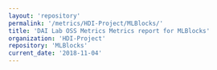 ```yaml
---
layout: 'repository'
permalink: '/metrics/HDI-Project/MLBlocks/'
title: 'DAI Lab OSS Metrics Metrics report for MLBlocks'
organization: 'HDI-Project'
repository: 'MLBlocks'
current_date: '2018-11-04'
---
```

